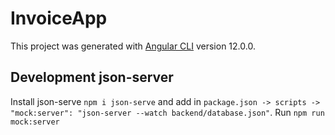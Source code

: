 # InvoiceApp

This project was generated with [Angular CLI](https://github.com/angular/angular-cli) version 12.0.0.

## Development json-server

Install json-serve `npm i json-serve` and add in `package.json -> scripts -> "mock:server": "json-server --watch backend/database.json"`. Run `npm run mock:server`
